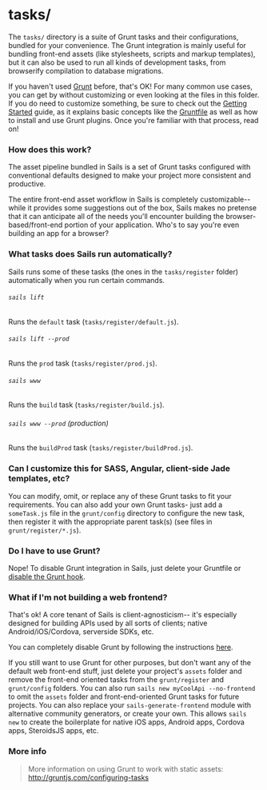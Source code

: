 # tasks/

The `tasks/` directory is a suite of Grunt tasks and their configurations, bundled for your convenience.  The Grunt integration is mainly useful for bundling front-end assets (like stylesheets, scripts and markup templates), but it can also be used to run all kinds of development tasks, from browserify compilation to database migrations.

If you haven't used [Grunt](http://gruntjs.com/) before, that's OK!  For many common use cases, you can get by without customizing or even looking at the files in this folder.  If you do need to customize something, be sure to check out the [Getting Started](http://gruntjs.com/getting-started) guide, as it explains basic concepts like the [Gruntfile](http://gruntjs.com/sample-gruntfile) as well as how to install and use Grunt plugins. Once you're familiar with that process, read on!


### How does this work?

The asset pipeline bundled in Sails is a set of Grunt tasks configured with conventional defaults designed to make your project more consistent and productive.

The entire front-end asset workflow in Sails is completely customizable-- while it provides some suggestions out of the box, Sails makes no pretense that it can anticipate all of the needs you'll encounter building the browser-based/front-end portion of your application.  Who's to say you're even building an app for a browser?


### What tasks does Sails run automatically?

Sails runs some of these tasks (the ones in the `tasks/register` folder) automatically when you run certain commands.

###### `sails lift`

Runs the `default` task (`tasks/register/default.js`).

###### `sails lift --prod`

Runs the `prod` task (`tasks/register/prod.js`).

###### `sails www`

Runs the `build` task (`tasks/register/build.js`).

###### `sails www --prod` (production)

Runs the `buildProd` task (`tasks/register/buildProd.js`).


### Can I customize this for SASS, Angular, client-side Jade templates, etc?

You can modify, omit, or replace any of these Grunt tasks to fit your requirements. You can also add your own Grunt tasks- just add a `someTask.js` file in the `grunt/config` directory to configure the new task, then register it with the appropriate parent task(s) (see files in `grunt/register/*.js`).


### Do I have to use Grunt?

Nope! To disable Grunt integration in Sails, just delete your Gruntfile or [disable the Grunt hook](http://sailsjs.com/documentation/concepts/assets/disabling-grunt).


### What if I'm not building a web frontend?

That's ok! A core tenant of Sails is client-agnosticism-- it's especially designed for building APIs used by all sorts of clients; native Android/iOS/Cordova, serverside SDKs, etc.

You can completely disable Grunt by following the instructions [here](http://sailsjs.com/documentation/concepts/assets/disabling-grunt).

If you still want to use Grunt for other purposes, but don't want any of the default web front-end stuff, just delete your project's `assets` folder and remove the front-end oriented tasks from the `grunt/register` and `grunt/config` folders.  You can also run `sails new myCoolApi --no-frontend` to omit the `assets` folder and front-end-oriented Grunt tasks for future projects.  You can also replace your `sails-generate-frontend` module with alternative community generators, or create your own.  This allows `sails new` to create the boilerplate for native iOS apps, Android apps, Cordova apps, SteroidsJS apps, etc.


### More info

> More information on using Grunt to work with static assets: http://gruntjs.com/configuring-tasks



<docmeta name="displayName" value="tasks">

